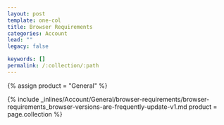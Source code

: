 ```yaml
---
layout: post
template: one-col
title: Browser Requirements
categories: Account
lead: ""
legacy: false

keywords: []
permalink: /:collection/:path
---
```



{% assign product = "General" %}

{% include _inlines/Account/General/browser-requirements/browser-requirements_browser-versions-are-frequently-update-v1.md  product = page.collection %}
